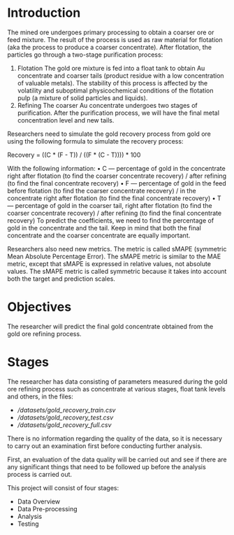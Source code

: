 # Introduction
The mined ore undergoes primary processing to obtain a coarser ore or feed mixture. The result of the process is used as raw material for flotation (aka the process to produce a coarser concentrate). After flotation, the particles go through a two-stage purification process:
1. Flotation The gold ore mixture is fed into a float tank to obtain Au concentrate and coarser tails (product residue with a low concentration of valuable metals). The stability of this process is affected by the volatility and suboptimal physicochemical conditions of the flotation pulp (a mixture of solid particles and liquids).
2. Refining The coarser Au concentrate undergoes two stages of purification. After the purification process, we will have the final metal concentration level and new tails.

Researchers need to simulate the gold recovery process from gold ore using the following formula to simulate the recovery process:

Recovery = ((C * (F - T)) / ((F * (C - T)))) * 100

With the following information: • C — percentage of gold in the concentrate right after flotation (to find the coarser concentrate recovery) / after refining (to find the final concentrate recovery) • F — percentage of gold in the feed before flotation (to find the coarser concentrate recovery) / in the concentrate right after flotation (to find the final concentrate recovery) • T — percentage of gold in the coarser tail, right after flotation (to find the coarser concentrate recovery) / after refining (to find the final concentrate recovery) To predict the coefficients, we need to find the percentage of gold in the concentrate and the tail. Keep in mind that both the final concentrate and the coarser concentrate are equally important.

Researchers also need new metrics. The metric is called sMAPE (symmetric Mean Absolute Percentage Error). The sMAPE metric is similar to the MAE metric, except that sMAPE is expressed in relative values, not absolute values. The sMAPE metric is called symmetric because it takes into account both the target and prediction scales.

# Objectives
The researcher will predict the final gold concentrate obtained from the gold ore refining process.

# Stages
The researcher has data consisting of parameters measured during the gold ore refining process such as concentrate at various stages, float tank levels and others, in the files:

- */datasets/gold_recovery_train.csv*
- */datasets/gold_recovery_test.csv*
- */datasets/gold_recovery_full.csv*

There is no information regarding the quality of the data, so it is necessary to carry out an examination first before conducting further analysis.

First, an evaluation of the data quality will be carried out and see if there are any significant things that need to be followed up before the analysis process is carried out.

This project will consist of four stages:
- Data Overview
- Data Pre-processing
- Analysis
- Testing